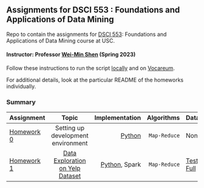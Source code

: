 ## Assignments for DSCI 553 : Foundations and Applications of Data Mining ##
Repo to contain the assignments for [DSCI 553](https://web-app.usc.edu/soc/syllabus/20223/32440.pdf): Foundations and Applications of Data Mining course at USC.

#### Instructor: Professor [Wei-Min Shen](https://viterbi-web.usc.edu/~wmshen/) (Spring 2023)

Follow these instructions to run the script [locally](homework-assignment-0/README.md#to-run-the-files-locally-perform-the-following-steps) and on [Vocareum](homework-assignment-0/README.md#to-run-the-programs-on-vocareum-terminal-the-following-steps-are-needed).

For additional details, look at the particular README of the homeworks individually.

### Summary ###

| Assignment                          |                                            Topic                                             |                                Implementation |       Algorithms | Dataset                                                                                                                            |
|-------------------------------------|:--------------------------------------------------------------------------------------------:|----------------------------------------------:|-----------------:|------------------------------------------------------------------------------------------------------------------------------------|
| [Homework 0](homework-assignment-0) |                           Setting up development <br/> environment                           | [Python](homework-assignment-0/word_count.py) | ```Map-Reduce``` | None                                                                                                                               | 
| [Homework 1](homework-assignment-1) | [Data Exploration<br/>on Yelp Dataset](homework-assignment-1/Homework%201%20Description.pdf) | [Python](homework-assignment-1/python), Spark | ```Map-Reduce``` | [Test](https://drive.google.com/drive/folders/1JlRztnGk5LLD8xYvj6Dp5RgG45YGUNuD?usp=sharing), [Full](https://www.yelp.com/dataset) |


